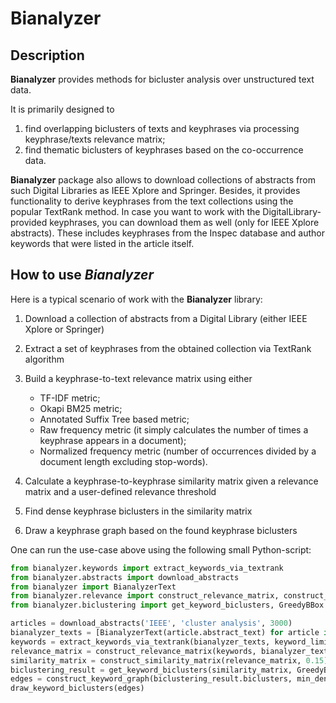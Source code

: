 # Bianalyzer

## Description

**Bianalyzer** provides methods for bicluster analysis over unstructured text data.

It is primarily designed to

1. find overlapping biclusters of texts and keyphrases via processing keyphrase/texts relevance matrix;
2. find thematic biclusters of keyphrases based on the co-occurrence data.

**Bianalyzer** package also allows to download collections of abstracts from such Digital Libraries as IEEE Xplore and Springer.
Besides, it provides functionality to derive keyphrases from the text collections using the popular TextRank method.
In case you want to work with the DigitalLibrary-provided keyphrases, you can download them as well (only for IEEE Xplore abstracts).
These includes keyphrases from the Inspec database and author keywords that were listed in the article itself.


## How to use *Bianalyzer*

Here is a typical scenario of work with the **Bianalyzer** library:

1. Download a collection of abstracts from a Digital Library (either IEEE Xplore or Springer)
2. Extract a set of keyphrases from the obtained collection via TextRank algorithm
3. Build a keyphrase-to-text relevance matrix using either

    * TF-IDF metric;
    * Okapi BM25 metric;
    * Annotated Suffix Tree based metric;
    * Raw frequency metric (it simply calculates the number of times a keyphrase appears in a document);
    * Normalized frequency metric (number of occurrences divided by a document length excluding stop-words).

4. Calculate a keyphrase-to-keyphrase similarity matrix given a relevance matrix and a user-defined relevance threshold
5. Find dense keyphrase biclusters in the similarity matrix
6. Draw a keyphrase graph based on the found keyphrase biclusters

One can run the use-case above using the following small Python-script:

```python
from bianalyzer.keywords import extract_keywords_via_textrank
from bianalyzer.abstracts import download_abstracts
from bianalyzer import BianalyzerText
from bianalyzer.relevance import construct_relevance_matrix, construct_similarity_matrix, RelevanceMetric
from bianalyzer.biclustering import get_keyword_biclusters, GreedyBBox

articles = download_abstracts('IEEE', 'cluster analysis', 3000)
bianalyzer_texts = [BianalyzerText(article.abstract_text) for article in articles]
keywords = extract_keywords_via_textrank(bianalyzer_texts, keyword_limit=300, concatenation_occurrences=3)
relevance_matrix = construct_relevance_matrix(keywords, bianalyzer_texts, RelevanceMetric.bm25)
similarity_matrix = construct_similarity_matrix(relevance_matrix, 0.15)
biclustering_result = get_keyword_biclusters(similarity_matrix, GreedyBBox)
edges = construct_keyword_graph(biclustering_result.biclusters, min_density=0.2)
draw_keyword_biclusters(edges)
```
